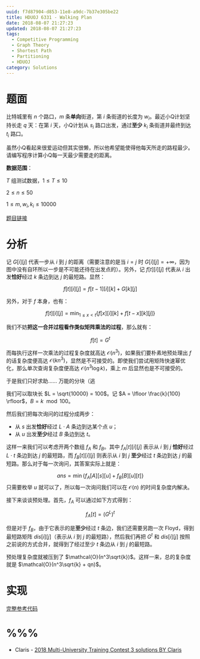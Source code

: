 ```yaml
---
uuid: f7d87904-d853-11e8-a9dc-7b37e305be22
title: HDUOJ 6331 - Walking Plan
date: 2018-08-07 21:27:23
updated: 2018-08-07 21:27:23
tags: 
  - Competitive Programming
  - Graph Theory
  - Shortest Path
  - Partitioning
  - HDUOJ
category: Solutions
---
```


# 题面

比特城里有 $n$ 个路口，$m$ 条**单向**街道，第 $i$ 条街道的长度为 $w_i$。最近小Q计划坚持长走 $q$ 天：在第 $i$ 天，小Q计划从 $s_i$ 路口出发，通过**至少** $k_i$ 条街道并最终到达 $t_i$ 路口。

虽然小Q看起来很爱运动但其实很懒，所以他希望能使得他每天所走的路程最少。请编写程序计算小Q每一天最少需要走的距离。

**数据范围**：

$T$ 组测试数据，$1 \le T \le 10$

$2 \le n \le 50$

$1 \le m, w_i, k_i \le 10000$

[题目链接](http://acm.hdu.edu.cn/showproblem.php?pid=6331)

# 分析

记 $G[i][j]$ 代表一步从 $i$ 到 $j$ 的距离（需要注意的是当 $i = j$ 时 $G[i][j] = +\infty$，因为图中没有自环所以一步是不可能还待在出发点的）。另外，记 $f[t][i][j]$ 代表从 $i$ 出发**恰好**经过 $k$ 条边到达 $j$ 的最短路。显然：

$$
f[t][i][j] = f[t - 1][i][k] + G[k][j]
$$

另外，对于 $f$ 本身，也有：

$$
f[t][i][j] = \min_{1 \le x < t}\{f[x][i][k] + f[t - x][k][j] \}
$$

我们不妨**把这一合并过程看作类似矩阵乘法的过程**，那么就有：

$$
f[t] = G^t
$$

而每执行这样一次乘法的过程复杂度就高达 $\mathcal{O}(n^3)$，如果我们要朴素地预处理出 $f$ 的话复杂度便高达 $\mathcal{O}(kn^3)$，显然是不可接受的。即使我们尝试用矩阵快速幂优化，那么单次查询复杂度便高达 $\mathcal{O}(n^3\log{k})$，乘上 $m$ 后显然也是不可接受的。

于是我们只好求助…… 万能的分块（逃

我们可以取块长 $L = \sqrt{10000} = 100$。记 $A = \lfloor \frac{k}{100} \rfloor$，$B = k \mod 100$。

然后我们把每次询问的过程分成两步：

- 从 $s$ 出发**恰好**经过 $L \cdot A$ 条边到达某个点 $u$；
- 从 $u$ 出发**至少**经过 $B$ 条边到达 $t$。

这样一来我们可以考虑开两个数组 $f_A$ 和 $f_B$。其中 $f_A[t][i][j]$ 表示从 $i$ 到 $j$ **恰好**经过 $L \cdot t$ 条边到达 $j$ 的最短路，而 $f_B[t][i][j]$ 则表示从 $i$ 到 $j$ **至少**经过 $t$ 条边到达 $j$ 的最短路。那么对于每一次询问，其答案实际上就是：

$$
ans = \min \{ f_A[A][s][u] + f_B[B][u][t] \}
$$
只需要枚举 $u$ 就可以了，所以每一次询问我们可以在 $\mathcal{O}(n)$ 的时间复杂度内解决。

接下来谈谈预处理。首先，$f_A$ 可以通过如下方式得到：

$$
f_A[t] = (G^{L})^t
$$

但是对于 $f_B$，由于它表示的是**至少**经过 $t$ 条边，我们还需要另跑一次 Floyd，得到最短路矩阵 $dis[i][j]$（表示从 $i$ 到 $j$ 的最短路），然后我们再把 $G^t$ 和 $dis[i][j]$ 按照之前说的方式合并，就得到了经过至少 $t$ 条边从 $i$ 到 $j$ 的最短路。

预处理复杂度就被压到了 $\mathcal{O}(n^3\sqrt{k})$。这样一来，总的复杂度就是 $\mathcal{O}(n^3\sqrt{k} + qn)$。

# 实现

[完整参考代码](https://github.com/codgician/Competitive-Programming/blob/master/HDUOJ/6331/floyd_partitioning.cpp)

# %%%

- Claris - [2018 Multi-University Training Contest 3 solutions BY Claris](http://bestcoder.hdu.edu.cn/blog/2018-multi-university-training-contest-3-solutions-by-claris/)